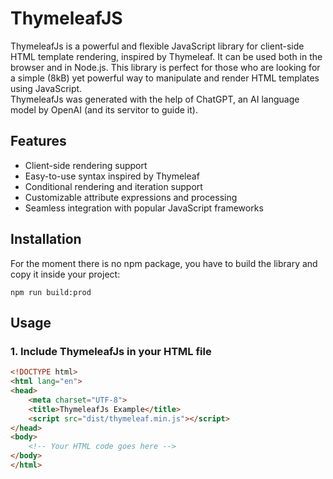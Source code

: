 # ThymeleafJS 

ThymeleafJs is a powerful and flexible JavaScript library for client-side HTML template rendering, inspired by Thymeleaf. 
It can be used both in the browser and in Node.js.
This library is perfect for those who are looking for a simple (8kB) yet powerful way to manipulate and render HTML templates using JavaScript.  
ThymeleafJs was generated with the help of ChatGPT, an AI language model by OpenAI (and its servitor to guide it).

## Features

- Client-side rendering support
- Easy-to-use syntax inspired by Thymeleaf
- Conditional rendering and iteration support
- Customizable attribute expressions and processing
- Seamless integration with popular JavaScript frameworks

## Installation

For the moment there is no npm package, you have to build the library and copy it inside your project:  

`npm run build:prod`

## Usage  

### 1. Include ThymeleafJs in your HTML file

``` html
<!DOCTYPE html>
<html lang="en">
<head>
    <meta charset="UTF-8">
    <title>ThymeleafJs Example</title>
    <script src="dist/thymeleaf.min.js"></script>
</head>
<body>
    <!-- Your HTML code goes here -->
</body>
</html>
```





